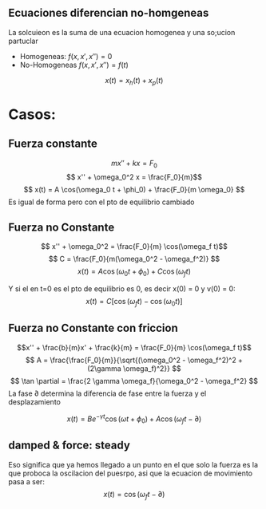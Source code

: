 ## Ecuaciones diferencian no-homgeneas
La solcuieon es la suma de una ecuacion homogenea y una so;ucion partuclar

- Homogeneas: $f(x,x',x'') = 0$
- No-Homogeneas $f(x,x',x'') = f(t)$

$$ x(t) = x_h(t)+x_p(t)$$

# Casos:
## Fuerza constante
$$ mx'' + kx = F_0$$$$ x'' + \omega_0^2 x = \frac{F_0}{m}$$
$$ x(t) = A \cos(\omega_0 t + \phi_0) + \frac{F_0}{m \omega_0}
$$
Es igual de forma pero con el pto de equilibrio cambiado

## Fuerza no Constante
$$ x'' + \omega_0^2 = \frac{F_0}{m} \cos(\omega_f t)$$
$$ C = \frac{F_0}{m(\omega_0^2 - \omega_f^2)} $$
$$x(t) = A \cos(\omega_0t + \phi_0) + C \cos(\omega_f t) $$

Y si el en t=0 es el pto de equilibrio es 0, es decir x(0) = 0 y v(0) = 0:
$$ x(t) = C[\cos(\omega_f t) - \cos(\omega_0t)] $$

## Fuerza no Constante con friccion
$$x'' + \frac{b}{m}x' + \frac{k}{m} = \frac{F_0}{m} \cos(\omega_f t)$$
$$ A = \frac{\frac{F_0}{m}}{\sqrt{(\omega_0^2 - \omega_f^2)^2 + (2\gamma \omega_f)^2}} $$
$$ \tan \partial = \frac{2 \gamma \omega_f}{\omega_0^2 - \omega_f^2} $$
La fase $\partial$ determina la diferencia de fase entre la fuerza y el desplazamiento

$$ x(t) = B e^{- \gamma t} \cos(\omega t + \phi_0) + A \cos(\omega_f t - \partial)$$


## damped & force: steady
Eso significa que ya hemos llegado a un punto en el que solo la fuerza es la que proboca la oscilacion del puesrpo, asi que la ecuacion de movimiento pasa a ser:
$$ x(t) = \cos(\omega_f t - \partial) $$